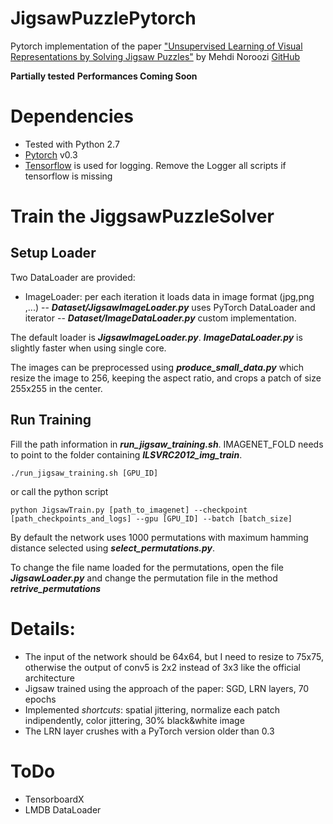 # JigsawPuzzlePytorch
Pytorch implementation of the paper ["Unsupervised Learning of Visual Representations by Solving Jigsaw Puzzles"](https://arxiv.org/abs/1603.09246) by Mehdi Noroozi [GitHub](https://github.com/MehdiNoroozi/JigsawPuzzleSolver)

**Partially tested**
**Performances Coming Soon**

# Dependencies
- Tested with Python 2.7
- [Pytorch](http://pytorch.org/) v0.3
- [Tensorflow](https://www.tensorflow.org/) is used for logging. 
  Remove the Logger all scripts if tensorflow is missing

# Train the JiggsawPuzzleSolver
## Setup Loader
Two DataLoader are provided:
- ImageLoader: per each iteration it loads data in image format (jpg,png ,...)
-- **_Dataset/JigsawImageLoader.py_** uses PyTorch DataLoader and iterator
-- **_Dataset/ImageDataLoader.py_** custom implementation.

The default loader is **_JigsawImageLoader.py_**. **_ImageDataLoader.py_** is slightly faster when using single core.

The images can be preprocessed using **_produce_small_data.py_** which resize the image to 256, keeping the aspect ratio, and crops a patch of size 255x255 in the center.

## Run Training
Fill the path information in **_run_jigsaw_training.sh_**. 
IMAGENET_FOLD needs to point to the folder containing **_ILSVRC2012_img_train_**.

```
./run_jigsaw_training.sh [GPU_ID]
```
or call the python script
```
python JigsawTrain.py [path_to_imagenet] --checkpoint [path_checkpoints_and_logs] --gpu [GPU_ID] --batch [batch_size]
```
By default the network uses 1000 permutations with maximum hamming distance selected using **_select_permutations.py_**.

To change the file name loaded for the permutations, open the file **_JigsawLoader.py_** and change the permutation file in the method **_retrive_permutations_**

# Details:
- The input of the network should be 64x64, but I need to resize to 75x75,
  otherwise the output of conv5 is 2x2 instead of 3x3 like the official architecture
- Jigsaw trained using the approach of the paper: SGD, LRN layers, 70 epochs
- Implemented *shortcuts*: spatial jittering, normalize each patch indipendently, color jittering, 30% black&white image
- The LRN layer crushes with a PyTorch version older than 0.3

# ToDo
- TensorboardX
- LMDB DataLoader
